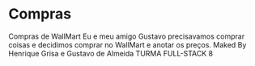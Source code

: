 # Compras
Compras de WallMart
Eu e meu amigo Gustavo precisavamos comprar coisas e decidimos comprar no WallMart e anotar os preços.
Maked By Henrique Grisa e Gustavo de Almeida TURMA FULL-STACK 8
